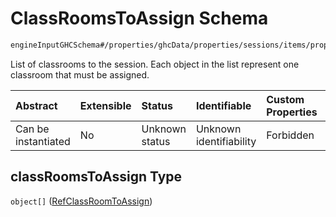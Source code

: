# ClassRoomsToAssign Schema

```txt
engineInputGHCSchema#/properties/ghcData/properties/sessions/items/properties/sessionClassRooms/properties/classRoomsToAssign
```

List of classrooms to the session. Each object in the list represent one classroom that must be assigned.

| Abstract            | Extensible | Status         | Identifiable            | Custom Properties | Additional Properties | Access Restrictions | Defined In                                                        |
| :------------------ | :--------- | :------------- | :---------------------- | :---------------- | :-------------------- | :------------------ | :---------------------------------------------------------------- |
| Can be instantiated | No         | Unknown status | Unknown identifiability | Forbidden         | Allowed               | none                | [ghc.schema.json*](../out/ghc.schema.json "open original schema") |

## classRoomsToAssign Type

`object[]` ([RefClassRoomToAssign](ghc-definitions-refclassroomtoassign.md))
